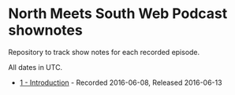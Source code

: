 # North Meets South Web Podcast shownotes

Repository to track show notes for each recorded episode.

All dates in UTC.

* [1 - Introduction](1-introduction.md) - Recorded 2016-06-08, Released 2016-06-13
